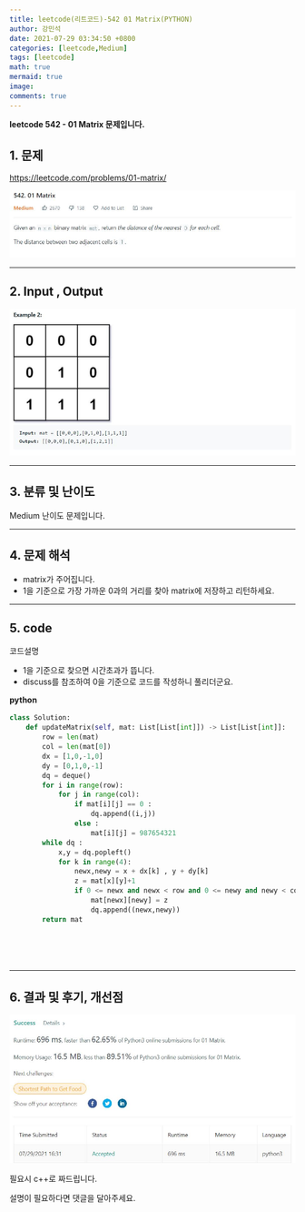 ```yaml
---
title: leetcode(리트코드)-542 01 Matrix(PYTHON)
author: 강민석
date: 2021-07-29 03:34:50 +0800
categories: [leetcode,Medium]
tags: [leetcode]
math: true
mermaid: true
image: 
comments: true
---
```


**leetcode 542 - 01 Matrix  문제입니다.**

## 1. 문제
<https://leetcode.com/problems/01-matrix/> 

![](/assets/img/sample/leetcode/542/Problem.JPG)

-----  

## 2. Input , Output

![](/assets/img/sample/leetcode/542/input.JPG)  


-----  

## 3. 분류 및 난이도

Medium 난이도 문제입니다.  


-----  

## 4. 문제 해석

- matrix가 주어집니다.
- 1을 기준으로 가장 가까운 0과의 거리를 찾아 matrix에 저장하고 리턴하세요.



-----  

## 5. code  

코드설명
- 1을 기준으로 찾으면 시간초과가 뜹니다.
- discuss를 참조하여 0을 기준으로 코드를 작성하니 풀리더군요.

**python**

```python
class Solution:
    def updateMatrix(self, mat: List[List[int]]) -> List[List[int]]:
        row = len(mat)
        col = len(mat[0])
        dx = [1,0,-1,0]
        dy = [0,1,0,-1]
        dq = deque()
        for i in range(row):
            for j in range(col):
                if mat[i][j] == 0 :
                    dq.append((i,j))
                else : 
                    mat[i][j] = 987654321
        while dq : 
            x,y = dq.popleft()
            for k in range(4):
                newx,newy = x + dx[k] , y + dy[k]
                z = mat[x][y]+1 
                if 0 <= newx and newx < row and 0 <= newy and newy < col and mat[newx][newy] > z :
                    mat[newx][newy] = z
                    dq.append((newx,newy))
        return mat
    
    
                
                               
```


-----

## 6. 결과 및 후기, 개선점



![](/assets/img/sample/leetcode/542/result.JPG)  


필요시 c++로 짜드립니다.

설명이 필요하다면 댓글을 달아주세요.


